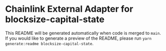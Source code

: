 # Chainlink External Adapter for blocksize-capital-state

This README will be generated automatically when code is merged to `main`. If you would like to generate a preview of the README, please run `yarn generate:readme blocksize-capital-state`.
